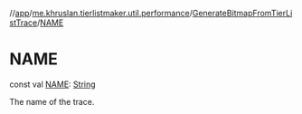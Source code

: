 //[app](../../../index.md)/[me.khruslan.tierlistmaker.util.performance](../index.md)/[GenerateBitmapFromTierListTrace](index.md)/[NAME](-n-a-m-e.md)

# NAME

const val [NAME](-n-a-m-e.md): [String](https://kotlinlang.org/api/latest/jvm/stdlib/kotlin/-string/index.html)

The name of the trace.

